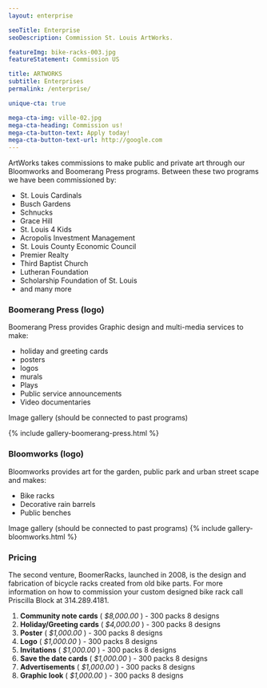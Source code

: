 ```yaml
---
layout: enterprise

seoTitle: Enterprise
seoDescription: Commission St. Louis ArtWorks.

featureImg: bike-racks-003.jpg
featureStatement: Commission US

title: ARTWORKS
subtitle: Enterprises
permalink: /enterprise/

unique-cta: true

mega-cta-img: ville-02.jpg
mega-cta-heading: Commission us!
mega-cta-button-text: Apply today!
mega-cta-button-text-url: http://google.com
---
```


ArtWorks takes commissions to make public and private art through our Bloomworks and Boomerang Press programs. Between these two programs we have been commissioned by:

- St. Louis Cardinals
- Busch Gardens
- Schnucks
- Grace Hill
- St. Louis 4 Kids
- Acropolis Investment Management
- St. Louis County Economic Council
- Premier Realty
- Third Baptist Church
- Lutheran Foundation
- Scholarship Foundation of St. Louis
- and many more

### Boomerang Press (logo)
Boomerang Press provides Graphic design and multi-media services to make:

- holiday and greeting cards
- posters
- logos
- murals
- Plays
- Public service announcements
- Video documentaries

Image gallery (should be connected to past programs)

{% include gallery-boomerang-press.html %}

### Bloomworks (logo)
Bloomworks provides art for the garden, public park and urban street scape and makes:

- Bike racks
- Decorative rain barrels
- Public benches

Image gallery (should be connected to past programs)
{% include gallery-bloomworks.html %}


### Pricing

The second venture, BoomerRacks, launched in 2008, is the design and fabrication of bicycle racks created from old bike parts.  For more information on how to commission your custom designed bike rack call Priscilla Block at 314.289.4181.

1. **Community note cards** ( *$8,000.00* ) - 300 packs 8 designs
1. **Holiday/Greeting cards** ( *$4,000.00* ) - 300 packs 8 designs
1. **Poster** ( *$1,000.00* ) - 300 packs 8 designs
1. **Logo** ( *$1,000.00* ) - 300 packs 8 designs
1. **Invitations** ( *$1,000.00* ) - 300 packs 8 designs
1. **Save the date cards** ( *$1,000.00* ) - 300 packs 8 designs
1. **Advertisements** ( *$1,000.00* ) - 300 packs 8 designs
1. **Graphic look** ( *$1,000.00* ) - 300 packs 8 designs
